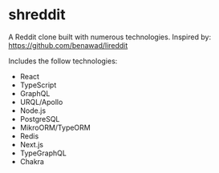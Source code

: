 # shreddit
A Reddit clone built with numerous technologies. Inspired by: https://github.com/benawad/lireddit

Includes the follow technologies:

- React
- TypeScript
- GraphQL
- URQL/Apollo
- Node.js
- PostgreSQL
- MikroORM/TypeORM
- Redis
- Next.js
- TypeGraphQL
- Chakra
